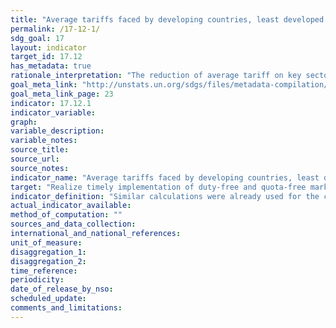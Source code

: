 ```yaml
---
title: "Average tariffs faced by developing countries, least developed countries and small island developing States"
permalink: /17-12-1/
sdg_goal: 17
layout: indicator
target_id: 17.12
has_metadata: true
rationale_interpretation: "The reduction of average tariff on key sector as agriculture can represent a proxy of the level of commitment of developed country to improve market access conditions. As it was done for MDG 8.7, the term \"key sector\" has to be interpreted as those sectors of particular interest for LDCs and developing countries exports. The list of key sectors used by the MDG indicator 8.7 (i.e. agriculture, textile and clothing) might have to be reviewed."
goal_meta_link: "http://unstats.un.org/sdgs/files/metadata-compilation/Metadata-Goal-17.pdf"
goal_meta_link_page: 23
indicator: 17.12.1
indicator_variable: 
graph: 
variable_description: 
variable_notes: 
source_title: 
source_url: 
source_notes: 
indicator_name: "Average tariffs faced by developing countries, least developed countries and small island developing States"
target: "Realize timely implementation of duty-free and quota-free market access on a lasting basis for all least developed countries, consistent with World Trade Organization decisions, including by ensuring that preferential rules of origin applicable to imports from least developed countries are transparent and simple, and contribute to facilitating market access."
indicator_definition: "Similar calculations were already used for the calculation of MDG 8.7 (Average tariffs imposed by developed countries on agricultural products and textiles and clothing from developing countries). For reference purposes see the Millennium Development Goals Report 2015 available at http://www.un.org/millenniumgoals/2015_MDG_Report/pdf/MDG%202015%20rev%20(July%201).pdf (p. 64)"
actual_indicator_available: 
method_of_computation: ""
sources_and_data_collection: 
international_and_national_references: 
unit_of_measure: 
disaggregation_1: 
disaggregation_2: 
time_reference: 
periodicity: 
date_of_release_by_nso: 
scheduled_update: 
comments_and_limitations: 
---
```


